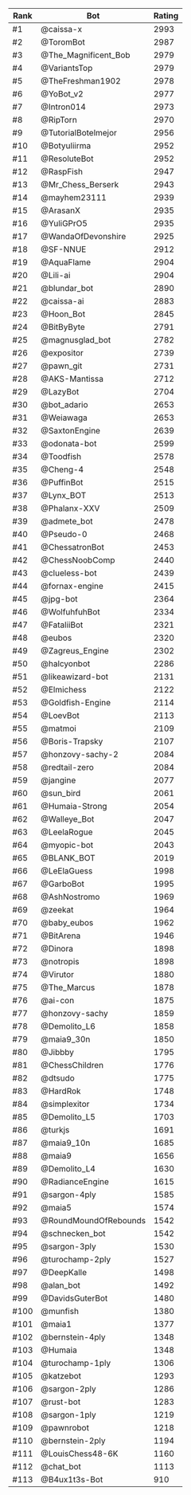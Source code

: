Rank|Bot|Rating
---|---|---
#1|@caissa-x|2993
#2|@ToromBot|2987
#3|@The_Magnificent_Bob|2979
#4|@VariantsTop|2979
#5|@TheFreshman1902|2978
#6|@YoBot_v2|2977
#7|@Intron014|2973
#8|@RipTorn|2970
#9|@TutorialBotelmejor|2956
#10|@Botyuliirma|2952
#11|@ResoluteBot|2952
#12|@RaspFish|2947
#13|@Mr_Chess_Berserk|2943
#14|@mayhem23111|2939
#15|@ArasanX|2935
#16|@YuliGPrO5|2935
#17|@WandaOfDevonshire|2925
#18|@SF-NNUE|2912
#19|@AquaFlame|2904
#20|@Lili-ai|2904
#21|@blundar_bot|2890
#22|@caissa-ai|2883
#23|@Hoon_Bot|2845
#24|@BitByByte|2791
#25|@magnusglad_bot|2782
#26|@expositor|2739
#27|@pawn_git|2731
#28|@AKS-Mantissa|2712
#29|@LazyBot|2704
#30|@bot_adario|2653
#31|@Weiawaga|2653
#32|@SaxtonEngine|2639
#33|@odonata-bot|2599
#34|@Toodfish|2578
#35|@Cheng-4|2548
#36|@PuffinBot|2515
#37|@Lynx_BOT|2513
#38|@Phalanx-XXV|2509
#39|@admete_bot|2478
#40|@Pseudo-0|2468
#41|@ChessatronBot|2453
#42|@ChessNoobComp|2440
#43|@clueless-bot|2439
#44|@fornax-engine|2415
#45|@jpg-bot|2364
#46|@WolfuhfuhBot|2334
#47|@FataliiBot|2321
#48|@eubos|2320
#49|@Zagreus_Engine|2302
#50|@halcyonbot|2286
#51|@likeawizard-bot|2131
#52|@Elmichess|2122
#53|@Goldfish-Engine|2114
#54|@LoevBot|2113
#55|@matmoi|2109
#56|@Boris-Trapsky|2107
#57|@honzovy-sachy-2|2084
#58|@redtail-zero|2084
#59|@jangine|2077
#60|@sun_bird|2061
#61|@Humaia-Strong|2054
#62|@Walleye_Bot|2047
#63|@LeelaRogue|2045
#64|@myopic-bot|2043
#65|@BLANK_BOT|2019
#66|@LeElaGuess|1998
#67|@GarboBot|1995
#68|@AshNostromo|1969
#69|@zeekat|1964
#70|@baby_eubos|1962
#71|@BitArena|1946
#72|@Dinora|1898
#73|@notropis|1898
#74|@Virutor|1880
#75|@The_Marcus|1878
#76|@ai-con|1875
#77|@honzovy-sachy|1859
#78|@Demolito_L6|1858
#79|@maia9_30n|1850
#80|@Jibbby|1795
#81|@ChessChildren|1776
#82|@dtsudo|1775
#83|@HardRok|1748
#84|@simplexitor|1734
#85|@Demolito_L5|1703
#86|@turkjs|1691
#87|@maia9_10n|1685
#88|@maia9|1656
#89|@Demolito_L4|1630
#90|@RadianceEngine|1615
#91|@sargon-4ply|1585
#92|@maia5|1574
#93|@RoundMoundOfRebounds|1542
#94|@schnecken_bot|1542
#95|@sargon-3ply|1530
#96|@turochamp-2ply|1527
#97|@DeepKalle|1498
#98|@alan_bot|1492
#99|@DavidsGuterBot|1480
#100|@munfish|1380
#101|@maia1|1377
#102|@bernstein-4ply|1348
#103|@Humaia|1348
#104|@turochamp-1ply|1306
#105|@katzebot|1293
#106|@sargon-2ply|1286
#107|@rust-bot|1283
#108|@sargon-1ply|1219
#109|@pawnrobot|1218
#110|@bernstein-2ply|1194
#111|@LouisChess48-6K|1160
#112|@chat_bot|1113
#113|@B4ux1t3s-Bot|910
